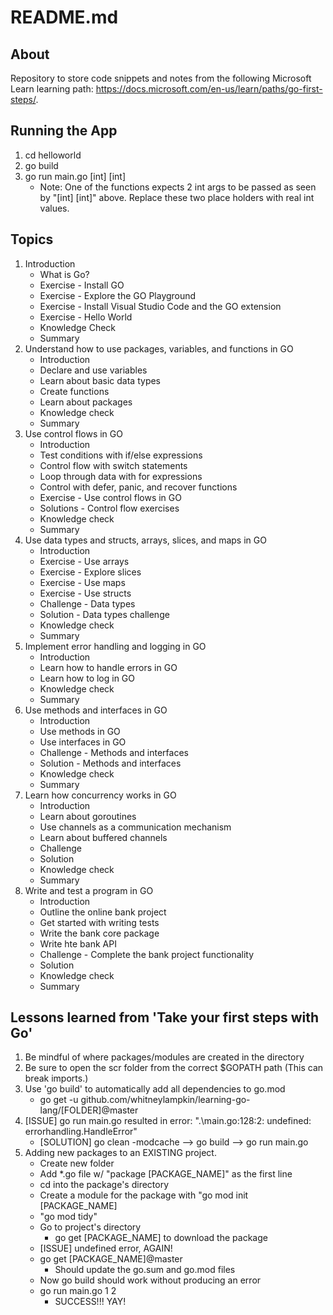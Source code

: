 # README.md

## About

Repository to store code snippets and notes from the following Microsoft Learn learning path: https://docs.microsoft.com/en-us/learn/paths/go-first-steps/.

## Running the App

1. cd helloworld
1. go build
1. go run main.go [int] [int]
    - Note: One of the functions expects 2 int args to be passed as seen by "[int] [int]" above. Replace these two place holders with real int values.

## Topics

1. Introduction
    - What is Go?
    - Exercise - Install GO
    - Exercise - Explore the GO Playground
    - Exercise - Install Visual Studio Code and the GO extension
    - Exercise - Hello World
    - Knowledge Check
    - Summary
1. Understand how to use packages, variables, and functions in GO
    - Introduction
    - Declare and use variables
    - Learn about basic data types
    - Create functions
    - Learn about packages
    - Knowledge check
    - Summary
1. Use control flows in GO
    - Introduction
    - Test conditions with if/else expressions
    - Control flow with switch statements
    - Loop through data with for expressions
    - Control with defer, panic, and recover functions
    - Exercise - Use control flows in GO
    - Solutions - Control flow exercises
    - Knowledge check
    - Summary
1. Use data types and structs, arrays, slices, and maps in GO
    - Introduction
    - Exercise - Use arrays
    - Exercise - Explore slices
    - Exercise - Use maps
    - Exercise - Use structs
    - Challenge - Data types
    - Solution - Data types challenge
    - Knowledge check
    - Summary
1. Implement error handling and logging in GO
    - Introduction
    - Learn how to handle errors in GO
    - Learn how to log in GO
    - Knowledge check
    - Summary
1. Use methods and interfaces in GO
    - Introduction
    - Use methods in GO
    - Use interfaces in GO
    - Challenge - Methods and interfaces
    - Solution - Methods and interfaces
    - Knowledge check
    - Summary
1. Learn how concurrency works in GO
    - Introduction
    - Learn about goroutines
    - Use channels as a communication mechanism
    - Learn about buffered channels
    - Challenge
    - Solution
    - Knowledge check
    - Summary
1. Write and test a program in GO
    - Introduction
    - Outline the online bank project
    - Get started with writing tests
    - Write the bank core package
    - Write hte bank API
    - Challenge - Complete the bank project functionality
    - Solution
    - Knowledge check
    - Summary

## Lessons learned from 'Take your first steps with Go'

1. Be mindful of where packages/modules are created in the directory
1. Be sure to open the scr folder from the correct $GOPATH path (This can break imports.)
1. Use 'go build' to automatically add all dependencies to go.mod
    - go get -u github.com/whitneylampkin/learning-go-lang/[FOLDER]@master
1. [ISSUE] go run main.go resulted in error: ".\main.go:128:2: undefined: errorhandling.HandleError"
    - [SOLUTION] go clean -modcache --> go build --> go run main.go
1. Adding new packages to an EXISTING project.
    - Create new folder
    - Add *.go file w/ "package [PACKAGE_NAME]" as the first line
    - cd into the package's directory
    - Create a module for the package with "go mod init [PACKAGE_NAME]
    - "go mod tidy"
    - Go to project's directory
        - go get [PACKAGE_NAME] to download the package
    - [ISSUE] undefined error, AGAIN!
    - go get [PACKAGE_NAME]@master
        - Should update the go.sum and go.mod files
    - Now go build should work without producing an error
    - go run main.go 1 2 
        - SUCCESS!!! YAY!
